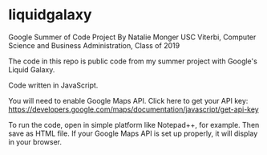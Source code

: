 # liquidgalaxy
Google Summer of Code Project
By Natalie Monger
USC Viterbi, Computer Science and Business Administration, Class of 2019

The code in this repo is public code from my summer project with Google's Liquid Galaxy. 

Code written in JavaScript. 

You will need to enable Google Maps API. Click here to get your API key: 
https://developers.google.com/maps/documentation/javascript/get-api-key

To run the code, open in simple platform like Notepad++, for example. Then save as HTML file. If your Google Maps API is set up properly, it will display in your browser. 
